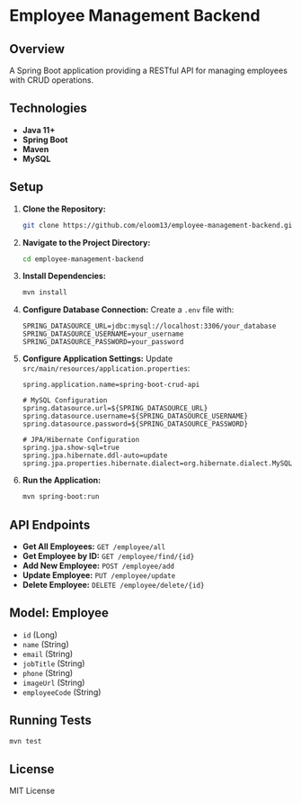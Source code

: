 # Employee Management Backend

## Overview
A Spring Boot application providing a RESTful API for managing employees with CRUD operations.

## Technologies
- **Java 11+**
- **Spring Boot**
- **Maven**
- **MySQL**

## Setup

1. **Clone the Repository:**
   ```bash
   git clone https://github.com/eloom13/employee-management-backend.git
   ```

2. **Navigate to the Project Directory:**
   ```bash
   cd employee-management-backend
   ```

3. **Install Dependencies:**
   ```bash
   mvn install
   ```

4. **Configure Database Connection:**
   Create a `.env` file with:
   ```dotenv
   SPRING_DATASOURCE_URL=jdbc:mysql://localhost:3306/your_database
   SPRING_DATASOURCE_USERNAME=your_username
   SPRING_DATASOURCE_PASSWORD=your_password
   ```

5. **Configure Application Settings:**
   Update `src/main/resources/application.properties`:
   ```properties
   spring.application.name=spring-boot-crud-api

   # MySQL Configuration
   spring.datasource.url=${SPRING_DATASOURCE_URL}
   spring.datasource.username=${SPRING_DATASOURCE_USERNAME}
   spring.datasource.password=${SPRING_DATASOURCE_PASSWORD}

   # JPA/Hibernate Configuration
   spring.jpa.show-sql=true
   spring.jpa.hibernate.ddl-auto=update
   spring.jpa.properties.hibernate.dialect=org.hibernate.dialect.MySQL8Dialect
   ```

6. **Run the Application:**
   ```bash
   mvn spring-boot:run
   ```

## API Endpoints

- **Get All Employees:** `GET /employee/all`
- **Get Employee by ID:** `GET /employee/find/{id}`
- **Add New Employee:** `POST /employee/add`
- **Update Employee:** `PUT /employee/update`
- **Delete Employee:** `DELETE /employee/delete/{id}`

## Model: Employee
- `id` (Long)
- `name` (String)
- `email` (String)
- `jobTitle` (String)
- `phone` (String)
- `imageUrl` (String)
- `employeeCode` (String)

## Running Tests
```bash
mvn test
```

## License
MIT License
